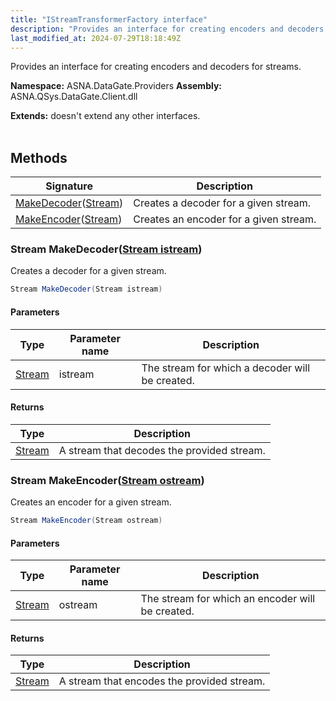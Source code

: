 ```yaml
---
title: "IStreamTransformerFactory interface"
description: "Provides an interface for creating encoders and decoders for streams. "
last_modified_at: 2024-07-29T18:18:49Z
---
```


Provides an interface for creating encoders and decoders for streams.

**Namespace:** ASNA.DataGate.Providers
**Assembly:** ASNA.QSys.DataGate.Client.dll

**Extends:** doesn't extend any other interfaces.
<br>
<br>

## Methods

| Signature | Description |
| --- | --- |
| [MakeDecoder](#stream-makedecoderstream-istream)([Stream](https://learn.microsoft.com/en-us/dotnet/api/system.io.stream?view=net-8.0)) | Creates a decoder for a given stream.
| [MakeEncoder](#stream-makeencoderstream-ostream)([Stream](https://learn.microsoft.com/en-us/dotnet/api/system.io.stream?view=net-8.0)) | Creates an encoder for a given stream.

### Stream MakeDecoder([Stream istream](https://learn.microsoft.com/en-us/dotnet/api/system.io.stream?view=net-8.0))

Creates a decoder for a given stream.

```cs
Stream MakeDecoder(Stream istream)
```

#### Parameters

| Type | Parameter name | Description
| --- | --- | ---
| [Stream](https://learn.microsoft.com/en-us/dotnet/api/system.io.stream?view=net-8.0) | istream | The stream for which a decoder will be created.

#### Returns

| Type | Description
| --- | ---
| [Stream](https://learn.microsoft.com/en-us/dotnet/api/system.io.stream?view=net-8.0) | A stream that decodes the provided stream.

### Stream MakeEncoder([Stream ostream](https://learn.microsoft.com/en-us/dotnet/api/system.io.stream?view=net-8.0))

Creates an encoder for a given stream.

```cs
Stream MakeEncoder(Stream ostream)
```

#### Parameters

| Type | Parameter name | Description
| --- | --- | ---
| [Stream](https://learn.microsoft.com/en-us/dotnet/api/system.io.stream?view=net-8.0) | ostream | The stream for which an encoder will be created.

#### Returns

| Type | Description
| --- | ---
| [Stream](https://learn.microsoft.com/en-us/dotnet/api/system.io.stream?view=net-8.0) | A stream that encodes the provided stream.
